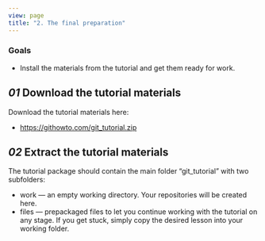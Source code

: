 ```yaml
---
view: page
title: "2. The final preparation"
---
```


<h3>Goals</h3>

<ul><li>Install the materials from the tutorial and get them ready for work.</li></ul>

<h2><em>01</em> Download the tutorial materials</h2>

<p>Download the tutorial materials here:</p>

<ul>
<li><a href="https://githowto.com/git_tutorial.zip" target="_blank">https://githowto.com/git_tutorial.zip</a></li>
</ul>

<h2><em>02</em> Extract the tutorial materials</h2>

<p>The tutorial package should contain the main folder “git_tutorial” with two subfolders:</p>

<ul>
<li>work — an empty working directory. Your repositories will be created here.</li>
<li>files — prepackaged files to let you continue working with the tutorial on any stage. If you get stuck, simply copy the desired lesson into your working folder.</li>
</ul>